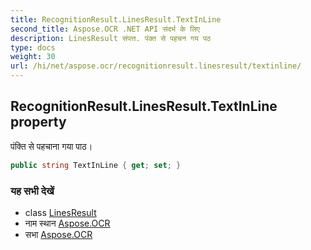 ```yaml
---
title: RecognitionResult.LinesResult.TextInLine
second_title: Aspose.OCR .NET API संदर्भ के लिए
description: LinesResult संपत्त. पंक्त से पहचन गय पठ
type: docs
weight: 30
url: /hi/net/aspose.ocr/recognitionresult.linesresult/textinline/
---
```

## RecognitionResult.LinesResult.TextInLine property

पंक्ति से पहचाना गया पाठ।

```csharp
public string TextInLine { get; set; }
```

### यह सभी देखें

* class [LinesResult](../)
* नाम स्थान [Aspose.OCR](../../recognitionresult.linesresult/)
* सभा [Aspose.OCR](../../../)


